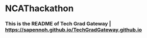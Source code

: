 # NCAThackathon

### This is the README of Tech Grad Gateway | https://sapennoh.github.io/TechGradGateway.github.io
